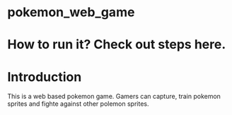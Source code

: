 # pokemon_web_game

# How to run it? Check out steps here.

# Introduction

This is a web based pokemon game. Gamers can capture, train pokemon sprites and fighte against other polemon sprites.
